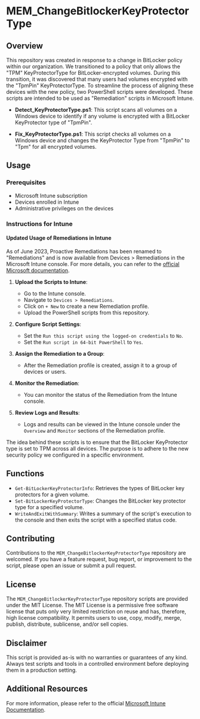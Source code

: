 # MEM_ChangeBitlockerKeyProtectorType

## Overview

This repository was created in response to a change in BitLocker policy within our organization. We transitioned to a policy that only allows the "TPM" KeyProtectorType for BitLocker-encrypted volumes. During this transition, it was discovered that many users had volumes encrypted with the "TpmPin" KeyProtectorType. To streamline the process of aligning these devices with the new policy, two PowerShell scripts were developed. These scripts are intended to be used as "Remediation" scripts in Microsoft Intune.

- **Detect_KeyProtectorType.ps1**: This script scans all volumes on a Windows device to identify if any volume is encrypted with a BitLocker KeyProtector type of "TpmPin".
  
- **Fix_KeyProtectorType.ps1**: This script checks all volumes on a Windows device and changes the KeyProtector Type from "TpmPin" to "Tpm" for all encrypted volumes.

## Usage

### Prerequisites

- Microsoft Intune subscription
- Devices enrolled in Intune
- Administrative privileges on the devices

### Instructions for Intune

#### Updated Usage of Remediations in Intune

As of June 2023, Proactive Remediations has been renamed to "Remediations" and is now available from Devices > Remediations in the Microsoft Intune console. For more details, you can refer to the [official Microsoft documentation](https://learn.microsoft.com/en-us/mem/intune/fundamentals/remediations).

1. **Upload the Scripts to Intune**: 
    - Go to the Intune console.
    - Navigate to `Devices > Remediations`.
    - Click on `+ New` to create a new Remediation profile.
    - Upload the PowerShell scripts from this repository.

2. **Configure Script Settings**:
    - Set the `Run this script using the logged-on credentials` to `No`.
    - Set the `Run script in 64-bit PowerShell` to `Yes`.

3. **Assign the Remediation to a Group**:
    - After the Remediation profile is created, assign it to a group of devices or users.

4. **Monitor the Remediation**:
    - You can monitor the status of the Remediation from the Intune console.

5. **Review Logs and Results**:
    - Logs and results can be viewed in the Intune console under the `Overview` and `Monitor` sections of the Remediation profile.

The idea behind these scripts is to ensure that the BitLocker KeyProtector type is set to TPM across all devices. The purpose is to adhere to the new security policy we configured in a specific environment.

## Functions
- `Get-BitLockerKeyProtectorInfo`: Retrieves the types of BitLocker key protectors for a given volume.
- `Set-BitLockerKeyProtectorType`: Changes the BitLocker key protector type for a specified volume.
- `WriteAndExitWithSummary`: Writes a summary of the script's execution to the console and then exits the script with a specified status code.


## Contributing
Contributions to the `MEM_ChangeBitlockerKeyProtectorType` repository are welcomed. If you have a feature request, bug report, or improvement to the script, please open an issue or submit a pull request.

## License
The `MEM_ChangeBitlockerKeyProtectorType` repository scripts are provided under the MIT License. The MIT License is a permissive free software license that puts only very limited restriction on reuse and has, therefore, high license compatibility. It permits users to use, copy, modify, merge, publish, distribute, sublicense, and/or sell copies.

## Disclaimer
This script is provided as-is with no warranties or guarantees of any kind. Always test scripts and tools in a controlled environment before deploying them in a production setting.

## Additional Resources

For more information, please refer to the official [Microsoft Intune Documentation](https://docs.microsoft.com/en-us/mem/intune/).

